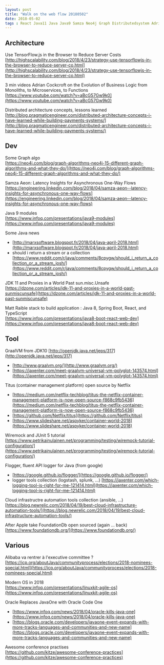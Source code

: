 ```yaml
---
layout: post
title: "Walk on the web flow 20180502"
date: 2018-05-02
tags : React Java11 Java Java9 Samza Neo4j Graph Distributedsystem Adriancockcroft Tensorflow Webflowwalk  Graalvm Titus Netflix Wiremock Junit5 Flogger Log Google Cloud Automation Ansible Ec Alibaba Os Javaone Conference
---
```



## Architecture    

Use TensorFlow.js in the Browser to Reduce Server Costs      
[http://highscalability.com/blog/2018/4/23/strategy-use-tensorflowjs-in-the-browser-to-reduce-server-co.html](http://highscalability.com/blog/2018/4/23/strategy-use-tensorflowjs-in-the-browser-to-reduce-server-co.html)

3 min videos Adrian Cockcroft on the Evolution of Business Logic from Monoliths, to Microservices, to Functions     
[https://www.youtube.com/watch?v=aBcG57Gw9k0](https://www.youtube.com/watch?v=aBcG57Gw9k0)

Distributed architecture concepts, lessons learned     
[http://blog.pragmaticengineer.com/distributed-architecture-concepts-i-have-learned-while-building-payments-systems/](http://blog.pragmaticengineer.com/distributed-architecture-concepts-i-have-learned-while-building-payments-systems/)

## Dev    

Some Graph algo     
[https://neo4j.com/blog/graph-algorithms-neo4j-15-different-graph-algorithms-and-what-they-do/](https://neo4j.com/blog/graph-algorithms-neo4j-15-different-graph-algorithms-and-what-they-do/)

Samza Aeon: Latency Insights for Asynchronous One-Way Flows    
[https://engineering.linkedin.com/blog/2018/04/samza-aeon--latency-insights-for-asynchronous-one-way-flows](https://engineering.linkedin.com/blog/2018/04/samza-aeon--latency-insights-for-asynchronous-one-way-flows)

Java 9 modules      
[https://www.infoq.com/presentations/java9-modules](https://www.infoq.com/presentations/java9-modules)

Some Java news     
* [http://marxsoftware.blogspot.fr/2018/04/java-april-2018.html](http://marxsoftware.blogspot.fr/2018/04/java-april-2018.html)
* should i return a stream or a collection [https://www.reddit.com/r/java/comments/8cpygw/should_i_return_a_collection_or_a_stream_josh/](https://www.reddit.com/r/java/comments/8cpygw/should_i_return_a_collection_or_a_stream_josh/)

JDK 11 and Proxies in a World Past sun.misc.Unsafe     
[https://dzone.com/articles/jdk-11-and-proxies-in-a-world-past-sunmiscunsafe](https://dzone.com/articles/jdk-11-and-proxies-in-a-world-past-sunmiscunsafe)

Matt Raible stack to build application : Java 8, Spring Boot, React, and TypeScript     
[https://www.infoq.com/presentations/java8-boot-react-web-dev](https://www.infoq.com/presentations/java8-boot-react-web-dev)

## Tool

GraalVM from JDK10 [http://openjdk.java.net/jeps/317](http://openjdk.java.net/jeps/317)        
* [http://www.graalvm.org/](http://www.graalvm.org/)
* [https://jaxenter.com/meet-graalvm-universal-vm-polyglot-143574.html](https://jaxenter.com/meet-graalvm-universal-vm-polyglot-143574.html)

Titus (container management platform) open source by Netflix     
* [https://medium.com/netflix-techblog/titus-the-netflix-container-management-platform-is-now-open-source-f868c9fb5436](https://medium.com/netflix-techblog/titus-the-netflix-container-management-platform-is-now-open-source-f868c9fb5436) 
* [https://github.com/Netflix/titus](https://github.com/Netflix/titus)
* [https://www.slideshare.net/aspyker/container-world-2018](https://www.slideshare.net/aspyker/container-world-2018)

Wiremock and JUnit 5 tutorial      
[https://www.petrikainulainen.net/programming/testing/wiremock-tutorial-configuration/](https://www.petrikainulainen.net/programming/testing/wiremock-tutorial-configuration/)

Flogger, fluent API logger for Java (from google)      
* [https://google.github.io/flogger/](https://google.github.io/flogger/)
* logger tools collection (logstash, splunk, ...) [https://jaxenter.com/which-logging-tool-is-right-for-me-121414.html](https://jaxenter.com/which-logging-tool-is-right-for-me-121414.html)

Cloud infrastructre automation tools collection (ansible, ...)      
[https://blog.newrelic.com/2018/04/19/best-cloud-infrastructure-automation-tools/](https://blog.newrelic.com/2018/04/19/best-cloud-infrastructure-automation-tools/)

After Apple take FoundationDb open sourced (again ... back)    
[https://www.foundationdb.org/](https://www.foundationdb.org/)

## Various

Alibaba va rentrer à l'executive committee ?      
[https://jcp.org/aboutJava/communityprocess/elections/2018-nominees-special.html](https://jcp.org/aboutJava/communityprocess/elections/2018-nominees-special.html)

Modern OS in 2018     
[https://www.infoq.com/presentations/linuxkit-agile-os](https://www.infoq.com/presentations/linuxkit-agile-os)

Oracle Replaces JavaOne with Oracle Code One     
* [https://www.infoq.com/news/2018/04/oracle-kills-java-one](https://www.infoq.com/news/2018/04/oracle-kills-java-one)
* [https://blogs.oracle.com/developers/javaone-event-expands-with-more-tracks-languages-and-communities-and-new-name](https://blogs.oracle.com/developers/javaone-event-expands-with-more-tracks-languages-and-communities-and-new-name)

Awesome conference practises      
[https://github.com/kitze/awesome-conference-practices](https://github.com/kitze/awesome-conference-practices)

